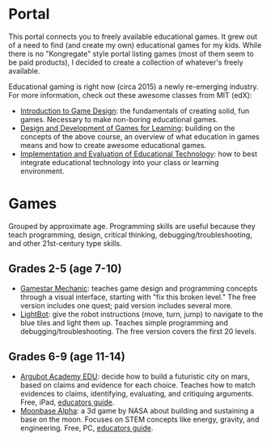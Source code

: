 # Portal

This portal connects you to freely available educational games. It grew out of a need to find (and create my own) educational games for my kids. While there is no "Kongregate" style portal listing games (most of them seem to be paid products), I decided to create a collection of whatever's freely available.

Educational gaming is right now (circa 2015) a newly re-emerging industry. For more information, check out these awesome classes from MIT (edX):

- [Introduction to Game Design](https://www.edx.org/course/introduction-game-design-mitx-11-126x): the fundamentals of creating solid, fun games. Necessary to make non-boring educational games.
- [Design and Development of Games for Learning](https://www.edx.org/course/design-development-games-learning-mitx-11-127x): building on the concepts of the above course, an overview of what education in games means and how to create awesome educational games.
- [Implementation and Evaluation of Educational Technology](https://www.edx.org/course/implementation-evaluation-educational-mitx-11-133x): how to best integrate educational technology into your class or learning environment.

# Games
Grouped by approximate age. Programming skills are useful because they teach programming, design, critical thinking, debugging/troubleshooting, and other 21st-century type skills.

## Grades 2-5 (age 7-10)
- [Gamestar Mechanic](https://gamestarmechanic.com/): teaches game design and programming concepts through a visual interface, starting with "fix this broken level." The free version includes one quest; paid version includes several more.
- [LightBot](https://lightbot.com/hocflash.html): give the robot instructions (move, turn, jump) to navigate to the blue tiles and light them up. Teaches simple programming and debugging/troubleshooting. The free version covers the first 20 levels.

## Grades 6-9 (age 11-14)
- [Argubot Academy EDU](https://www.glasslabgames.org/games/AA-1): decide how to build a futuristic city on mars, based on claims and evidence for each choice. Teaches how to match evidences to claims, identifying, evaluating, and critiquing arguments. Free, iPad, [educators guide](https://s3-us-west-1.amazonaws.com/playfully-games/AA-1/brochures/AAEDU+brochure.pdf).
- [Moonbase Alpha](http://www.nasa.gov/offices/education/programs/national/ltp/games/moonbasealpha/index.html): a 3d game by NASA about building and sustaining a base on the moon. Focuses on STEM concepts like energy, gravity, and engineering. Free, PC,  [educators guide](http://www.nasa.gov/pdf/526940main_Moonbase_Alpha_Educator_Guide_v1.pdf).
